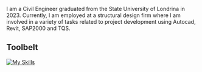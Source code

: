 I am a Civil Engineer graduated from the State University of Londrina in 2023. Currently, I am employed at a structural design firm where I am involved in a variety of tasks related to project development using Autocad, Revit, SAP2000 and TQS.

## Toolbelt
[![My Skills](https://skillicons.dev/icons?i=py,js,html,css,react,flask,mysql)](https://skillicons.dev)

<!--
**FelipeDieguez/FelipeDieguez** is a ✨ _special_ ✨ repository because its `README.md` (this file) appears on your GitHub profile.

Here are some ideas to get you started:

- 🔭 I’m currently working on ...
- 🌱 I’m currently learning ...
- 👯 I’m looking to collaborate on ...
- 🤔 I’m looking for help with ...
- 💬 Ask me about ...
- 📫 How to reach me: ...
- 😄 Pronouns: ...
- ⚡ Fun fact: ...
-->
